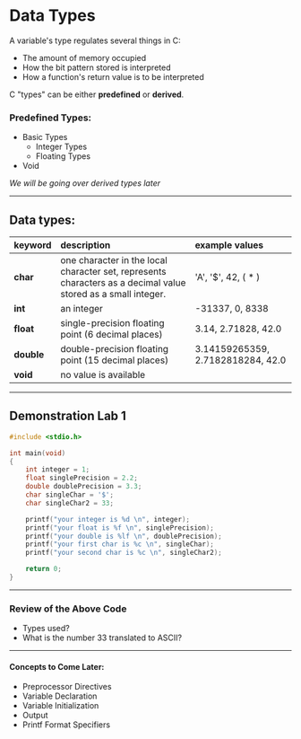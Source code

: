 # Data Types

A variable's type regulates several things in C:
* The amount of memory occupied
* How the bit pattern stored is interpreted
* How a function's return value is to be interpreted

C "types" can be either **predefined** or **derived**.

### Predefined Types:
* Basic Types
    * Integer Types
    * Floating Types
* Void

*We will be going over derived types later*

---
## Data types:

| **keyword** | **description** | **example values** |
| :--- | :--- | :--- |
| **char** | one character in the local character set, represents characters as a decimal value stored as a small integer. | 'A', '$', 42, ( * ) |
| **int** | an integer | -31337, 0, 8338 |
| **float** | single-precision floating point (6 decimal places) | 3.14, 2.71828, 42.0 |
| **double** | double-precision floating point (15 decimal places) | 3.14159265359, 2.7182818284, 42.0 |
| **void** | no value is available |  |

---
## Demonstration Lab 1

```c
#include <stdio.h>

int main(void)
{
    int integer = 1;
    float singlePrecision = 2.2;
    double doublePrecision = 3.3;
    char singleChar = '$';
    char singleChar2 = 33;

    printf("your integer is %d \n", integer);
    printf("your float is %f \n", singlePrecision);
    printf("your double is %lf \n", doublePrecision);
    printf("your first char is %c \n", singleChar);
    printf("your second char is %c \n", singleChar2);  

    return 0;
}
```

---
### Review of the Above Code
  * Types used?
  * What is the number 33 translated to ASCII?

---
#### Concepts to Come Later:
    
  * Preprocessor Directives
  * Variable Declaration
  * Variable Initialization
  * Output
  * Printf Format Specifiers
